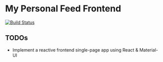 # My Personal Feed Frontend
[![Build Status](https://travis-ci.org/lpx1233/personal-feed-frontend.svg?branch=master)](https://travis-ci.org/lpx1233/personal-feed-frontend)

## TODOs
* Implement a reactive frontend single-page app using React & Material-UI